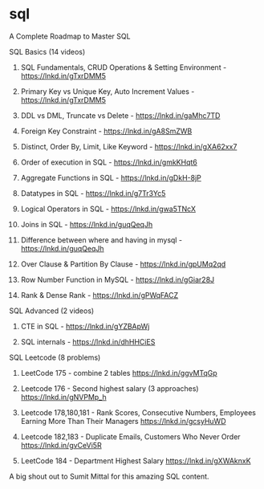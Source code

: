 # sql


A Complete Roadmap to Master SQL

SQL Basics (14 videos)

1. SQL Fundamentals, CRUD Operations & Setting Environment - 
https://lnkd.in/gTxrDMM5

2. Primary Key vs Unique Key, Auto Increment Values -
https://lnkd.in/gTxrDMM5

3. DDL vs DML, Truncate vs Delete -
https://lnkd.in/gaMhc7TD

4. Foreign Key Constraint -
https://lnkd.in/gA8SmZWB

5. Distinct, Order By, Limit, Like Keyword -
https://lnkd.in/gXA62xx7

6. Order of execution in SQL -
https://lnkd.in/gmkKHqt6

7. Aggregate Functions in SQL -
https://lnkd.in/gDkH-8jP

8. Datatypes in SQL -
https://lnkd.in/g7Tr3Yc5

9. Logical Operators in SQL -
https://lnkd.in/gwa5TNcX

10. Joins in SQL - 
https://lnkd.in/guqQeqJh

11. Difference between where and having in mysql -
https://lnkd.in/guqQeqJh

12. Over Clause & Partition By Clause -
https://lnkd.in/gpUMq2qd

13. Row Number Function in MySQL -
https://lnkd.in/gGiar28J

14. Rank & Dense Rank -
https://lnkd.in/gPWqFACZ

SQL Advanced (2 videos)

1. CTE in SQL -
https://lnkd.in/gYZBApWj

2. SQL internals -
https://lnkd.in/dhHHCiES

SQL Leetcode (8 problems)

1. LeetCode 175 - combine 2 tables
https://lnkd.in/ggvMTqGp

2. Leetcode 176 - Second highest salary (3 approaches)
https://lnkd.in/gNVPMp_h

3. Leetcode 178,180,181 - Rank Scores, Consecutive Numbers, Employees Earning More Than Their Managers
https://lnkd.in/gcsyHuWD

4. Leetcode 182,183 - Duplicate Emails, Customers Who Never Order
https://lnkd.in/gvCeVi5R

5. LeetCode 184 - Department Highest Salary
https://lnkd.in/gXWAknxK

A big shout out to Sumit Mittal for this amazing SQL content.
